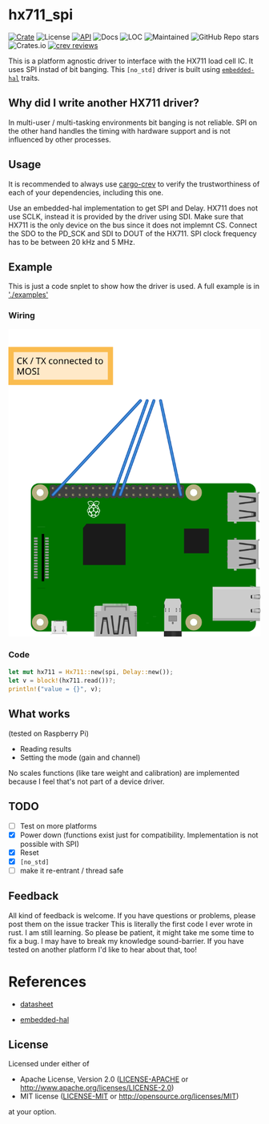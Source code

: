 # hx711_spi

[![Crate](https://img.shields.io/crates/v/hx711_spi?style=plastic)](https://crates.io/crates/hx711_spi)
![License](https://img.shields.io/crates/l/hx711_spi?style=plastic)
[![API](https://docs.rs/hx711_spi/badge.svg)](https://docs.rs/hx711_spi)
![Docs](https://img.shields.io/docsrs/hx711_spi?style=plastic)
![LOC](https://img.shields.io/tokei/lines/github/crjeder/hx711_spi?style=plastic)
![Maintained](https://img.shields.io/maintenance/yes/2021?style=plastic)
![GitHub Repo stars](https://img.shields.io/github/stars/crjeder/hx711_spi?style=plastic)
![Crates.io](https://img.shields.io/crates/d/hx711_spi?style=plastic)
[![crev reviews](https://web.crev.dev/rust-reviews/badge/crev_count/hx711_spi_bb.png)](https://web.crev.dev/rust-reviews/crate/hx711_spi/)


This is a platform agnostic driver to interface with the HX711 load cell IC. It uses SPI instad of bit banging.
This `[no_std]` driver is built using [`embedded-hal`][2] traits.

## Why did I write another HX711 driver?
In multi-user / multi-tasking environments bit banging is not reliable. SPI on the other hand handles the timing with hardware support and is not influenced by other processes.

## Usage
It is recommended to always use [cargo-crev](https://github.com/crev-dev/cargo-crev)
to verify the trustworthiness of each of your dependencies, including this one.

Use an embedded-hal implementation to get SPI and Delay.
HX711 does not use SCLK, instead it is provided by the driver using SDI. Make sure
that HX711 is the only device on the bus since it does not implemnt CS.
Connect the SDO to the PD_SCK and SDI to DOUT of the HX711. SPI clock frequency
has to be between 20 kHz and 5 MHz.

## Example
This is just a code snplet to show how the driver is used. A full example is in
['./examples'](examples/src/main.rs)

### Wiring
[![wiring](examples/hx711_spi.svg)](examples/hx711_spi.fzz)

### Code
```rust
let mut hx711 = Hx711::new(spi, Delay::new());
let v = block!(hx711.read())?;
println!("value = {}", v);
```

## What works
(tested on Raspberry Pi)

  - Reading results
  - Setting the mode (gain and channel)

No scales functions (like tare weight and calibration) are implemented because I feel that's not part of a device driver.

## TODO

  - [ ] Test on more platforms
  - [X] Power down (functions exist just for compatibility. Implementation is not possible with SPI)
  - [X] Reset
  - [X] `[no_std]`
  - [ ] make it re-entrant / thread safe

## Feedback
All kind of feedback is welcome. If you have questions or problems, please post them on the issue tracker
This is literally the first code I ever wrote in rust. I am still learning. So please be patient, it might take me some time to fix a bug. I may have to break my knowledge sound-barrier.
If you have tested on another platform I'd like to hear about that, too!

# References

  - [datasheet][1]

[1]: https://cdn.sparkfun.com/datasheets/Sensors/ForceFlex/hx711_english.pdf

  - [embedded-hal][2]

[2]: https://github.com/rust-embedded/embedded-hal

## License

Licensed under either of

  - Apache License, Version 2.0 ([LICENSE-APACHE](LICENSE-APACHE) or
  http://www.apache.org/licenses/LICENSE-2.0)
  - MIT license ([LICENSE-MIT](LICENSE-MIT) or http://opensource.org/licenses/MIT)

at your option.
